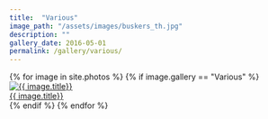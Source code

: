 ```yaml
---
title:  "Various"
image_path: "/assets/images/buskers_th.jpg"
description: ""
gallery_date: 2016-05-01
permalink: /gallery/various/
---
```


<div class="gallery">
  {% for image in site.photos %}
    {% if image.gallery == "Various" %}
     <div class="gallery-box{% cycle '', ' last' %}">
        <a href="{{ image.image_path }}.jpg" class="galleryphoto"  data-lightbox="poets" data-title="{{ image.title}}"><img src="{{ image.image_path }}_th.jpg" alt="{{ image.title}}"/></a>
        <figcaption><a href="{{ image.image_path }}.jpg"  data-lightbox="poets" data-title="{{ image.title}}">{{ image.title}}</a></figcaption>
    </div>
    {% endif %}
  {% endfor %}
</div>